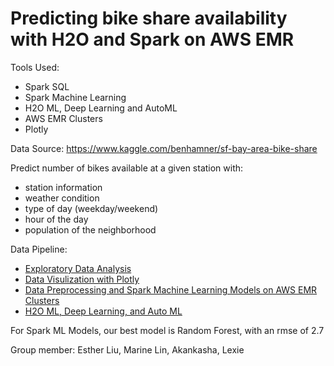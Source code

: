 # Predicting bike share availability with H2O and Spark on AWS EMR

Tools Used:
- Spark SQL
- Spark Machine Learning
- H2O ML, Deep Learning and AutoML
- AWS EMR Clusters
- Plotly

Data Source: https://www.kaggle.com/benhamner/sf-bay-area-bike-share

Predict number of bikes available at a given station with:
- station information
- weather condition
- type of day (weekday/weekend)
- hour of the day
- population of the neighborhood

Data Pipeline:
- [Exploratory Data Analysis](EDA_preprocessing.ipynb)
- [Data Visulization with Plotly](EDA_visulization.ipynb)
- [Data Preprocessing and Spark Machine Learning Models on AWS EMR Clusters](EMR_SparkML_modelling.ipynb)
- [H2O ML, Deep Learning, and Auto ML](H2O_modelling.ipynb)

For Spark ML Models, our best model is Random Forest, with an rmse of 2.7  

Group member: Esther Liu, Marine Lin, Akankasha, Lexie
